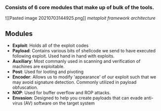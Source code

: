 ### Consists of 6 core modules that make up of bulk of the tools.
![[Pasted image 20210703144925.png]] *metaploit framework architecture*

## Modules
- __Exploit__: Holds all of the exploit codes
- __Payload__: Contains various bits of shellcode we send to have executed following exploit. Used hand in hand with exploits.
- __Auxiliary__: Most commanly used in scanning and verification of machines are exploitable.
- __Post__: Used for looting and pivoting
- __Encoder__: Allows us to modify 'appearance' of our exploit such that we may avoid signature detection. Commonly utilized in payload obfuscation.
- __NOP__: Used for buffer overflow and ROP attacks.
- __Envasion__: Designed to help you create payloads that can evade anti-virus (AV) software on the target system